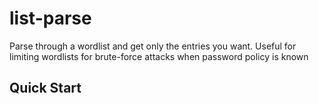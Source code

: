 # list-parse
Parse through a wordlist and get only the entries you want. Useful for limiting wordlists for brute-force attacks when password policy is known

## Quick Start

